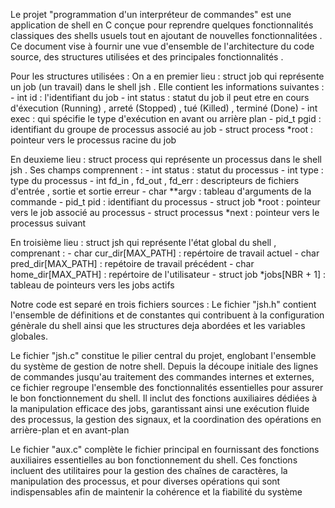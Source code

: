 Le projet "programmation d'un interpréteur de commandes" est une application de shell en C conçue pour reprendre quelques fonctionnalités classiques  des shells usuels tout en ajoutant de nouvelles fonctionnalitées .
Ce document vise à fournir une vue d'ensemble de l'architecture du code source, des structures utilisées et des principales fonctionnalités .

Pour les structures utilisées : 
On a en premier lieu : struct job qui représente un job (un travail) dans le shell jsh . Elle contient les informations suivantes : 
    - int id : l'identifiant du job 
    - int status : statut du job il peut etre en cours d'éxecution (Running) , arreté (Stopped) , tué (Killed) , terminé (Done)
    - int exec : qui spécifie le type d'exécution en avant ou arrière plan
    - pid_t pgid : identifiant du groupe de processus associé au job
    - struct process *root : pointeur vers le processus racine du job 

En deuxieme lieu : struct process qui représente un processus dans le shell jsh . Ses champs comprennent : 
    - int status : statut du processus
    - int type : type du processus 
    - int fd_in , fd_out , fd_err : descripteurs de fichiers d'entrée , sortie et sortie erreur
    - char **argv : tableau d'arguments de la commande 
    - pid_t pid : identifiant du processus 
    - struct job *root : pointeur vers le job associé au processus
    - struct processus *next : pointeur vers le processus suivant

En troisième lieu : struct jsh qui représente l'état global du shell , comprenant : 
    - char cur_dir[MAX_PATH] : repértoire de travail actuel 
    - char pred_dir[MAX_PATH] : repétoire de travail précédent 
    - char home_dir[MAX_PATH] : repértoire de l'utilisateur 
    - struct job *jobs[NBR + 1] : tableau de pointeurs vers les jobs actifs 

Notre code est separé en trois fichiers sources :
Le fichier "jsh.h" contient l'ensemble de définitions et de constantes qui contribuent à la configuration génèrale du shell ainsi que les structures deja abordées et les variables globales.

Le fichier "jsh.c" constitue le pilier central du projet, englobant l'ensemble du système de gestion de notre shell. Depuis la découpe initiale des lignes de commandes jusqu'au traitement des commandes internes et externes, ce fichier regroupe l'ensemble des fonctionnalités essentielles pour assurer le bon fonctionnement du shell. Il inclut des fonctions auxiliaires dédiées à la manipulation efficace des jobs, garantissant ainsi une exécution fluide des processus, la gestion des signaux, et la coordination des opérations en arrière-plan et en avant-plan

Le fichier "aux.c" complète le fichier principal en fournissant des fonctions auxiliaires essentielles au bon fonctionnement du shell. Ces fonctions incluent des utilitaires pour la gestion des chaînes de caractères, la manipulation des processus, et pour diverses opérations qui sont indispensables afin de maintenir la cohérence et la fiabilité du système






